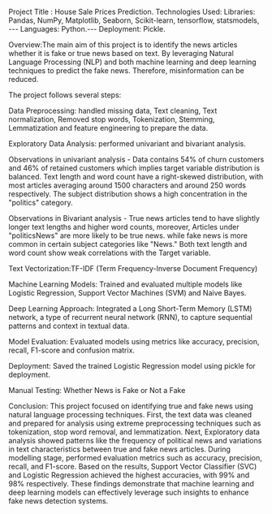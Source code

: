 Project Title : House Sale Prices Prediction.
Technologies Used: Libraries: Pandas, NumPy, Matplotlib, Seaborn, Scikit-learn, tensorflow, statsmodels, --- Languages: Python.--- Deployment: Pickle.

Overview:The main aim of this project is to identify the news articles whether it is fake or true news based on text. By leveraging Natural Language Processing (NLP) and both machine learning and deep learning techniques to predict the fake news. Therefore, misinformation can be reduced.

The project follows several steps:

Data Preprocessing: handled missing data, Text cleaning, Text normalization, Removed stop words, Tokenization, Stemming, Lemmatization and feature engineering to prepare the data.

Exploratory Data Analysis: performed univariant and bivariant analysis.

Observations in univariant analysis - Data contains 54% of churn customers and 46% of retained customers which implies target variable distribution is balanced. Text length and word count have a right-skewed distribution, with most articles averaging around 1500 characters and around 250 words respectively. The subject distribution shows a high concentration in the "politics" category.

Observations in Bivariant analysis - True news articles tend to have slightly longer text lengths and higher word counts, moreover, Articles under "politicsNews" are more likely to be true news. while fake news is more common in certain subject categories like "News." Both text length and word count show weak correlations with the Target variable.

Text Vectorization:TF-IDF (Term Frequency-Inverse Document Frequency)

Machine Learning Models: Trained and evaluated multiple models like Logistic Regression, Support Vector Machines (SVM) and Naive Bayes.

Deep Learning Approach: Integrated a Long Short-Term Memory (LSTM) network, a type of recurrent neural network (RNN), to capture sequential patterns and context in textual data.

Model Evaluation: Evaluated models using metrics like accuracy, precision, recall, F1-score and confusion matrix.

Deployment: Saved the trained Logistic Regression model using pickle for deployment.

Manual Testing: Whether News is Fake or Not a Fake

Conclusion: This project focused on identifying true and fake news using natural language processing techniques. First, the text data was cleaned and prepared for analysis using extreme preprocessing techniques such as tokenization, stop word removal, and lemmatization. Next, Exploratory data analysis showed patterns like the frequency of political news and variations in text characteristics between true and fake news articles. During modelling stage, performed evaluation metrics such as accuracy, precision, recall, and F1-score. Based on the results, Support Vector Classifier (SVC) and Logistic Regression achieved the highest accuracies, with 99% and 98% respectively. These findings demonstrate that machine learning and deep learning models can effectively leverage such insights to enhance fake news detection systems.
